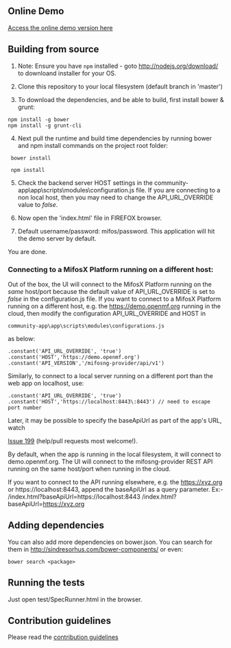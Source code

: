 ## Online Demo

<a target="_blank" href="https://demo.openmf.org/beta">Access the online demo version here</a>


## Building from source

1. Note: Ensure you have ```npm``` installed - goto http://nodejs.org/download/ to downloand installer for your OS.

2. Clone this repository to your local filesystem (default branch in 'master')

3. To download the dependencies, and be able to build, first install bower & grunt:
```
npm install -g bower
npm install -g grunt-cli
```
4. Next pull the runtime and build time dependencies by running bower and npm install commands on the project root folder:
```
 bower install
```
```
 npm install 
```

5. Check the backend server HOST settings in the community-app\app\scripts\modules\configuration.js file. If you are connecting to a non local host, then you may need to change the API_URL_OVERRIDE value to *false*.

6. Now open the 'index.html' file in FIREFOX browser. 

7. Default username/password: mifos/password. This application will hit the demo server by default.

You are done.

### Connecting to a MifosX Platform running on a different host:
Out of the box, the UI will connect to the MifosX Platform running on the *same* host/port because 
the default value of API_URL_OVERRIDE is set to *false* in the configuration.js file.
If you want to connect to a MifosX Platform running on a different host, e.g. the https://demo.openmf.org running in the cloud, 
then modify the configuration API_URL_OVERRIDE and HOST in 
```
community-app\app\scripts\modules\configurations.js 
```

as below:

```
.constant('API_URL_OVERRIDE', 'true')
.constant('HOST','https://demo.openmf.org')
.constant('API_VERSION','/mifosng-provider/api/v1')
```

Similarly, to connect to a local server running on a different port than the web app on localhost, use:

```
.constant('API_URL_OVERRIDE', 'true')
.constant('HOST','https://localhost:8443\:8443') // need to escape port number
```

Later, it may be possible to specify the baseApiUrl as part of the app's URL, watch 

<a href="https://github.com/openMF/community-app/issues/199">Issue 199</a> (help/pull requests most welcome!). 

By default, when the app is running in the local filesystem, it will connect to demo.openmf.org.
The UI will connect to the mifosng-provider REST API running on the same host/port when running in the cloud.

If you want to connect to the API running elsewhere, e.g. the https://xyz.org or https://localhost:8443, 
append the baseApiUrl as a query parameter. 
Ex:-  /index.html?baseApiUrl=https://localhost:8443
      /index.html?baseApiUrl=https://xyz.org

## Adding dependencies

You can also add more dependencies on bower.json. 
You can search for them in http://sindresorhus.com/bower-components/ or even:

```
bower search <package>
```

## Running the tests

Just open test/SpecRunner.html in the browser.

## Contribution guidelines

Please read the <a href="https://github.com/openMF/community-app/blob/master/Contributing.md" >contribution guidelines</a>
